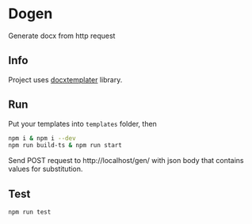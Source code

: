 # Dogen

Generate docx from http request

## Info

Project uses [docxtemplater](https://docxtemplater.com/) library.

## Run

Put your templates into `templates` folder, then

```sh
npm i & npm i --dev
npm run build-ts & npm run start
```

Send POST request to http://localhost/gen/<templateName> with json body that contains values for substitution.

## Test

```sh
npm run test
```
